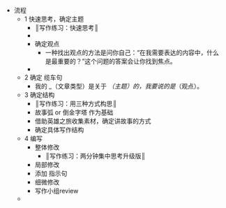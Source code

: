 - 流程
	- 1 快速思考，确定主题
		- ║写作练习：快速思考║
		-
		- 确定观点
			- 一种找出观点的方法是问你自己：“在我需要表达的内容中，什么是最重要的？”这个问题的答案会让你找到焦点。
		-
	- 2 确定 缆车句
		- 我的 _（文章类型）是关于 _（主题）的，我要说的是_（观点）。
	- 3 确定结构
		- ║写作练习：用三种方式构思║
		- 故事弧 or 倒金字塔 作为基础
		- 借助英雄之旅收集素材，确定讲故事的方式
		- 确定具体写作结构
	- 4 编写
		- 整体修改
			- ║写作练习：两分钟集中思考升级版║
		- 局部修改
		- 添加 指示句
		- 细微修改
		- 写作小组review
	-